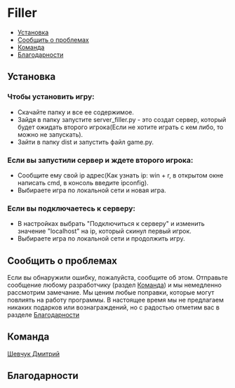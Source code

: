 # Filler
- [Установка](#Install)
- [Сообщить о проблемах](#Problem)
- [Команда](#Team)
- [Благодарности](#Thanks)

## <a name="Install"></a> Установка

### Чтобы установить игру:
- Скачайте папку и все ее содержимое.
- Зайдя в папку запустите server_filler.py - это создат сервер, который будет ожидать второго игрока(Если не хотите играть с кем либо, то можно не запускать).
- Зайти в папку dist и запустить файл game.py.
### Если вы запустили сервер и ждете второго игрока:
- Сообщите ему свой ip адрес(Как узнать ip: win + r, в открытом окне написать cmd, в консоль введите ipconfig).
- Выбираете игра по локальной сети и новая игра.
### Если вы подключаетесь к серверу:
- В настройках выбрать "Подключиться к серверу" и изменить значение "localhost" на ip, который скинул первый игрок.
- Выбираете игра по локальной сети и продолжить игру.

## <a name="Problem"></a> Сообщить о проблемах

Если вы обнаружили ошибку, пожалуйста, сообщите об этом. Отправьте сообщение любому разработчику (раздел [Команда](#Team)) и мы немедленно рассмотрим замечание. Мы ценим любые поправки, которые могут повлиять на работу программы. В настоящее время мы не предлагаем никаких подарков или вознаграждений, но с радостью отметим вас в разделе [Благодарности](#Thanks)

## <a name="Team"></a> Команда

[Шевчук Дмитрий](https://t.me/deltams4)

## <a name="Thanks"></a> Благодарности
